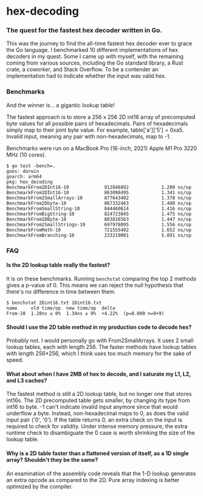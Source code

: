 # hex-decoding

### The quest for the fastest hex decoder written in Go. 
This was the journey to find the all-time fastest hex decoder ever to grace the Go language. 
I benchmarked 10 different implementations of hex decoders in my quest. Some I came up with myself,
with the remaining coming from various sources, including the Go standard library, a Rust crate, a coworker, and Stack Overflow. 
To be a contender an implementation had to indicate whether the input was valid hex.   
### Benchmarks
And the winner is... a gigantic lookup table!

The fastest approach is to store a 256 x 256 2D int16 array of precomputed byte values for all possible pairs of hexadecimals. 
Pairs of hexadecimals simply map to their joint byte value.
For example, table['a']['5'] = 0xa5. Invalid input, meaning any pair with non-hexadecimals, map to -1.

Benchmarks were run on a MacBook Pro (16-inch, 2021) Apple M1 Pro 3220 MHz (10 cores).


```azure
$ go test -bench=.
goos: darwin
goarch: arm64
pkg: hex_decoding
BenchmarkFrom2DInt16-10          	912846892	         1.280 ns/op
BenchmarkFrom1DInt16-10          	863098495	         1.341 ns/op
BenchmarkFrom2SmallArrays-10     	877643402	         1.378 ns/op
BenchmarkFrom2Dbyte-10           	867332463	         1.400 ns/op
BenchmarkFromSmallString-10      	844460614	         1.416 ns/op
BenchmarkFromBigString-10        	824723845	         1.475 ns/op
BenchmarkFrom1DByte-10           	803816563	         1.447 ns/op
BenchmarkFrom2SmallStrings-10    	697978095	         1.556 ns/op
BenchmarkFromMath-10             	721555492	         1.652 ns/op
BenchmarkFromBranching-10        	233219001	         5.091 ns/op
```
### FAQ 
#### Is the 2D lookup table really the fastest?

It is on these benchmarks. Running `benchstat` comparing the top 2 methods gives a p-value of 0. This means we can reject the null hypothesis that there's no difference in time between them. 
```azure
$ benchstat 2Dint16.txt 1Dint16.txt 
name     old time/op  new time/op  delta
From-10  1.28ns ± 0%  1.34ns ± 0%  +4.22%  (p=0.000 n=9+9)
```

#### Should I use the 2D table method in my production code to decode hex?
Probably not. I would personally go with From2SmallArrays.
It uses 2 small lookup tables, each with length 256. The faster methods have lookup tables with length 256*256, which I think uses too much memory for the sake of speed.

#### What about when I have 2MB of hex to decode, and I saturate my L1, L2, and L3 caches?
The fastest method is still a 2D lookup table, but no longer one that stores int16s. 
The 2D precomputed table gets smaller, by changing its type from int16 to byte. 
-1 can't indicate invalid input anymore since that would underflow a byte. 
Instead, non-hexadecimal maps to 0, as does the valid input pair ('0', '0'). 
If the table returns 0, an extra check on the input is required to check for validity. 
Under intense memory pressure, the extra runtime check to disambiguate the 0 case is worth shrinking the size of the lookup table.

#### Why is a 2D table faster than a flattened version of itself, as a 1D single array? Shouldn't they be the same?
An examination of the assembly code reveals that the 1-D lookup generates an extra opcode as compared to the 2D. Pure array indexing is better optimized by the compiler.